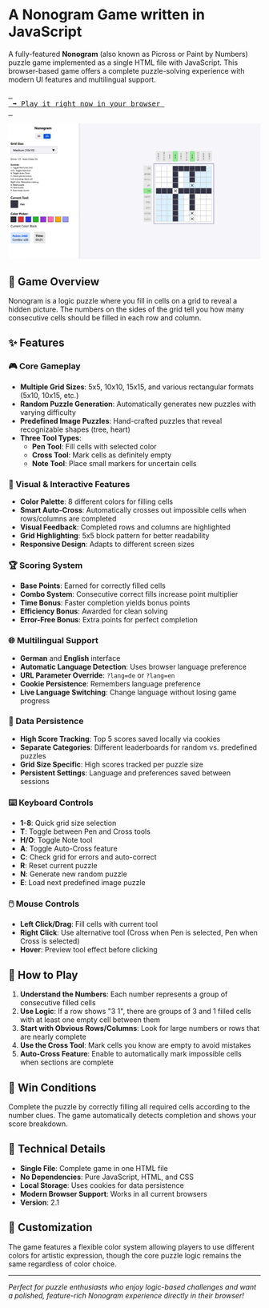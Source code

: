 # A Nonogram Game written in JavaScript

A fully-featured **Nonogram** (also known as Picross or Paint by Numbers) puzzle game implemented as a single HTML file with JavaScript. This browser-based game offers a complete puzzle-solving experience with modern UI features and multilingual support.

[<kbd> <br> ➡️ Play it right now in your browser <br> </kbd>](https://htmlpreview.github.io/?https://github.com/anga83/NonogramJS/blob/main/NonogramJS.html)

![Screenshot](screenshot.png)

## 🎯 Game Overview

Nonogram is a logic puzzle where you fill in cells on a grid to reveal a hidden picture. The numbers on the sides of the grid tell you how many consecutive cells should be filled in each row and column.

## ✨ Features

### 🎮 Core Gameplay
- **Multiple Grid Sizes**: 5x5, 10x10, 15x15, and various rectangular formats (5x10, 10x15, etc.)
- **Random Puzzle Generation**: Automatically generates new puzzles with varying difficulty
- **Predefined Image Puzzles**: Hand-crafted puzzles that reveal recognizable shapes (tree, heart)
- **Three Tool Types**:
  - **Pen Tool**: Fill cells with selected color
  - **Cross Tool**: Mark cells as definitely empty
  - **Note Tool**: Place small markers for uncertain cells

### 🎨 Visual & Interactive Features
- **Color Palette**: 8 different colors for filling cells
- **Smart Auto-Cross**: Automatically crosses out impossible cells when rows/columns are completed
- **Visual Feedback**: Completed rows and columns are highlighted
- **Grid Highlighting**: 5x5 block pattern for better readability
- **Responsive Design**: Adapts to different screen sizes

### 🏆 Scoring System
- **Base Points**: Earned for correctly filled cells
- **Combo System**: Consecutive correct fills increase point multiplier
- **Time Bonus**: Faster completion yields bonus points
- **Efficiency Bonus**: Awarded for clean solving
- **Error-Free Bonus**: Extra points for perfect completion

### 🌐 Multilingual Support
- **German** and **English** interface
- **Automatic Language Detection**: Uses browser language preference
- **URL Parameter Override**: `?lang=de` or `?lang=en`
- **Cookie Persistence**: Remembers language preference
- **Live Language Switching**: Change language without losing game progress

### 💾 Data Persistence
- **High Score Tracking**: Top 5 scores saved locally via cookies
- **Separate Categories**: Different leaderboards for random vs. predefined puzzles
- **Grid Size Specific**: High scores tracked per puzzle size
- **Persistent Settings**: Language and preferences saved between sessions

### ⌨️ Keyboard Controls
- **1-8**: Quick grid size selection
- **T**: Toggle between Pen and Cross tools
- **H/O**: Toggle Note tool
- **A**: Toggle Auto-Cross feature
- **C**: Check grid for errors and auto-correct
- **R**: Reset current puzzle
- **N**: Generate new random puzzle
- **E**: Load next predefined image puzzle

### 🖱️ Mouse Controls
- **Left Click/Drag**: Fill cells with current tool
- **Right Click**: Use alternative tool (Cross when Pen is selected, Pen when Cross is selected)
- **Hover**: Preview tool effect before clicking

## 🎯 How to Play

1. **Understand the Numbers**: Each number represents a group of consecutive filled cells
2. **Use Logic**: If a row shows "3 1", there are groups of 3 and 1 filled cells with at least one empty cell between them
3. **Start with Obvious Rows/Columns**: Look for large numbers or rows that are nearly complete
4. **Use the Cross Tool**: Mark cells you know are empty to avoid mistakes
5. **Auto-Cross Feature**: Enable to automatically mark impossible cells when sections are complete

## 🏁 Win Conditions

Complete the puzzle by correctly filling all required cells according to the number clues. The game automatically detects completion and shows your score breakdown.

## 📱 Technical Details

- **Single File**: Complete game in one HTML file
- **No Dependencies**: Pure JavaScript, HTML, and CSS
- **Local Storage**: Uses cookies for data persistence
- **Modern Browser Support**: Works in all current browsers
- **Version**: 2.1

## 🎨 Customization

The game features a flexible color system allowing players to use different colors for artistic expression, though the core puzzle logic remains the same regardless of color choice.

---

*Perfect for puzzle enthusiasts who enjoy logic-based challenges and want a polished, feature-rich Nonogram experience directly in their browser!*
